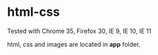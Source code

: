 html-css
========
Tested with Chrome 35, Firefox 30, IE 9, IE 10, IE 11

html, css and images are located in <b>app</b> folder.
